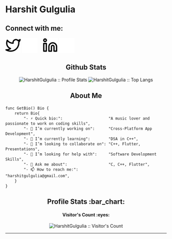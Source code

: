 # Harshit Gulgulia

## Connect with me:

[![website](./img/twitter-light.svg)](https://twitter.com/HarshitGulgulia#gh-light-mode-only)
[![website](./img/twitter-dark.svg)](https://twitter.com/HarshitGulgulia#gh-dark-mode-only)
&nbsp;&nbsp;
[![website](./img/linkedin-light.svg)](https://www.linkedin.com/in/harshitgulgulia#gh-light-mode-only)
[![website](./img/linkedin-dark.svg)](https://www.linkedin.com/in/harshitgulgulia#gh-dark-mode-only)
&nbsp;&nbsp;


<h2 align="center">Github Stats</h2>
<p align="center"><img src="https://github-readme-stats.vercel.app/api?username=HarshitGulgulia&show_icons=true&theme=synthwave" alt="HarshitGulgulia :: Profile Stats" /> <img src="https://github-readme-stats.vercel.app/api/top-langs/?username=HarshitGulgulia&langs_count=10&theme=tokyonight&layout=compact" alt="HarshitGulgulia :: Top Langs" /></p>


<h2 align="center">About Me</h2>

```golang
func GetBio() Bio {
	return Bio{
		"- ⚡ Quick bio:":                    "A music lover and passionate to work on coding skills",
		"- 🔭 I’m currently working on":      "Cross-Platform App Development",
		"- 🌱 I’m currently learning":        "DSA in C++",
		"- 👯 I’m looking to collaborate on": "C++, Flutter, Presentations",
		"- 🤔 I’m looking for help with":     "Software Development Skills",
		"- 💬 Ask me about":                  "C, C++, Flutter",
		"- 📫 How to reach me:":              "harshitgulgulia@gmail.com",
	}
}
```



<h2 align="center">Profile Stats :bar_chart:</h2>

<h4 align="center">Visitor's Count :eyes:</h4>

<p align="center"><img src="https://profile-counter.glitch.me/{HarshitGulgulia}/count.svg" alt="HarshitGulgulia :: Visitor's Count" /></p>






---

